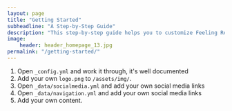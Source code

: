 ```yaml
---
layout: page
title: "Getting Started"
subheadline: "A Step-by-Step Guide"
description: "This step-by-step guide helps you to customize Feeling Responsive to your needs."
image:
    header: header_homepage_13.jpg
permalink: "/getting-started/"
---
```

1. Open `_config.yml` and work it through, it's well documented
2. Add your own `logo.png` to `/assets/img/`.
2. Open `_data/socialmedia.yml` and add your own social media links
3. Open `_data/navigation.yml` and add your own social media links
4. Add your own content.

